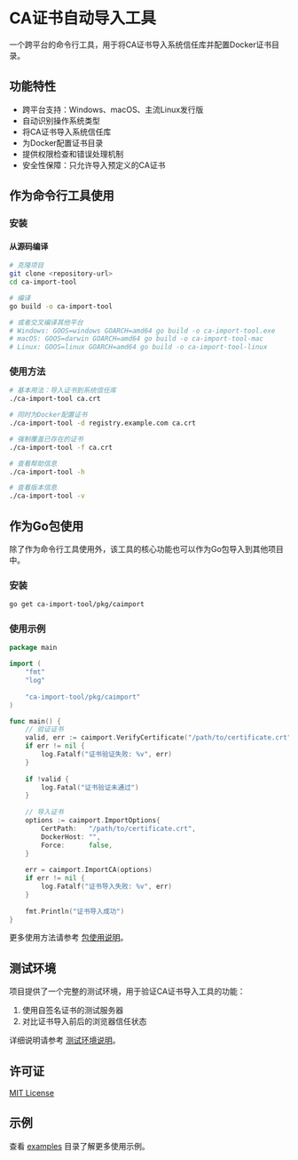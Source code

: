 # CA证书自动导入工具

一个跨平台的命令行工具，用于将CA证书导入系统信任库并配置Docker证书目录。

## 功能特性

- 跨平台支持：Windows、macOS、主流Linux发行版
- 自动识别操作系统类型
- 将CA证书导入系统信任库
- 为Docker配置证书目录
- 提供权限检查和错误处理机制
- 安全性保障：只允许导入预定义的CA证书

## 作为命令行工具使用

### 安装

#### 从源码编译

```bash
# 克隆项目
git clone <repository-url>
cd ca-import-tool

# 编译
go build -o ca-import-tool

# 或者交叉编译其他平台
# Windows: GOOS=windows GOARCH=amd64 go build -o ca-import-tool.exe
# macOS: GOOS=darwin GOARCH=amd64 go build -o ca-import-tool-mac
# Linux: GOOS=linux GOARCH=amd64 go build -o ca-import-tool-linux
```

### 使用方法

```bash
# 基本用法：导入证书到系统信任库
./ca-import-tool ca.crt

# 同时为Docker配置证书
./ca-import-tool -d registry.example.com ca.crt

# 强制覆盖已存在的证书
./ca-import-tool -f ca.crt

# 查看帮助信息
./ca-import-tool -h

# 查看版本信息
./ca-import-tool -v
```

## 作为Go包使用

除了作为命令行工具使用外，该工具的核心功能也可以作为Go包导入到其他项目中。

### 安装

```bash
go get ca-import-tool/pkg/caimport
```

### 使用示例

```go
package main

import (
    "fmt"
    "log"
    
    "ca-import-tool/pkg/caimport"
)

func main() {
    // 验证证书
    valid, err := caimport.VerifyCertificate("/path/to/certificate.crt")
    if err != nil {
        log.Fatalf("证书验证失败: %v", err)
    }
    
    if !valid {
        log.Fatal("证书验证未通过")
    }
    
    // 导入证书
    options := caimport.ImportOptions{
        CertPath:   "/path/to/certificate.crt",
        DockerHost: "",
        Force:      false,
    }
    
    err = caimport.ImportCA(options)
    if err != nil {
        log.Fatalf("证书导入失败: %v", err)
    }
    
    fmt.Println("证书导入成功")
}
```

更多使用方法请参考 [包使用说明](pkg/caimport/README.md)。

## 测试环境

项目提供了一个完整的测试环境，用于验证CA证书导入工具的功能：

1. 使用自签名证书的测试服务器
2. 对比证书导入前后的浏览器信任状态

详细说明请参考 [测试环境说明](test/README.md)。

## 许可证

[MIT License](LICENSE)

## 示例

查看 [examples](examples/) 目录了解更多使用示例。